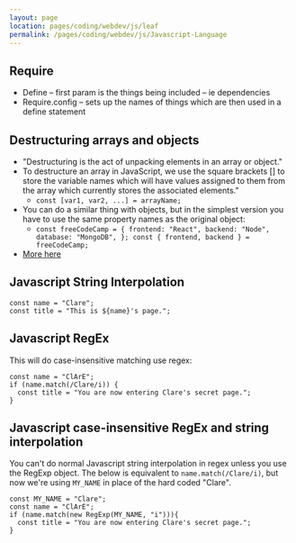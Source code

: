 ```yaml
---
layout: page
location: pages/coding/webdev/js/leaf
permalink: /pages/coding/webdev/js/Javascript-Language
---
```

## Require

  - Define – first param is the things being included – ie dependencies
  - Require.config – sets up the names of things which are then used in
    a define statement

## Destructuring arrays and objects

- "Destructuring is the act of unpacking elements in an array or object."
- To destructure an array in JavaScript, we use the square brackets [] to store the variable names which will have values assigned to them from the array which currently stores the associated elements."
    - `const [var1, var2, ...] = arrayName;`
- You can do a similar thing with objects, but in the simplest version you have to use the same property names as the original object:
    - `const freeCodeCamp = {
          frontend: "React",
          backend: "Node",
          database: "MongoDB",
          };
          const { frontend, backend } = freeCodeCamp;`
- [More here](https://www.freecodecamp.org/news/destructuring-patterns-javascript-arrays-and-objects/#:~:text=To%20destructure%20an%20array%20in,the%20array%20storing%20the%20element)

## Javascript String Interpolation

```
const name = "Clare";
const title = "This is ${name}'s page.";
```

## Javascript RegEx

This will do case-insensitive matching use regex:

```
const name = "ClArE";
if (name.match(/Clare/i)) {
  const title = "You are now entering Clare's secret page.";
}
```

## Javascript case-insensitive RegEx and string interpolation

You can't do normal Javascript string interpolation in regex unless you use the RegExp object. The below is equivalent to `name.match(/Clare/i)`, but now we're using `MY_NAME` in place of the hard coded "Clare". 

```
const MY_NAME = "Clare";
const name = "ClArE";
if (name.match(new RegExp(MY_NAME, "i"))){
  const title = "You are now entering Clare's secret page.";
}
```